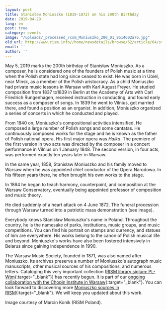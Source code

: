 ```yaml
---
layout: post
title: Stanisław Moniuszko (1819-1872) on his 200th Birthday
date: 2019-04-29
lang: en
post: true
category: events
image: "/uploads/_processed_/csm_Moniuszko_200_01_9514602a76.jpg"
old_url: http://www.rism.info//home/newsdetails/browse/62/article/64/stanislaw-moniuszko-1819-1872-on-his-200th-birthday.html
email: ''
author: ''
---
```



May 5, 2019 marks the 200th birthday of Stanisław Moniuszko. As a composer, he is considered one of the founders of Polish music at a time when the Polish state had long since ceased to exist. He was born in Ubiel, near Minsk, as a member of the Polish aristocracy. As a child Moniuszko had private music lessons in Warsaw with Karl August Freyer. He studied composition from 1837 to1839 in Berlin at the Academy of Arts with Carl Friedrich Rungenhagen, received instruction in conducting, and found early success as a composer of songs. In 1839 he went to Vilnius, got married there, and found a position as an organist. In addition, Moniuszko organized a series of concerts in which he conducted and played.

From 1840 on, Moniuszko's compositional activities intensified. He composed a large number of Polish songs and some cantatas. He continuously composed works for the stage and he is known as the father of Polish national opera. His first major opera was _Halka_. The premiere of the first version in two acts was directed by the composer in a concert performance in Vilnius on 1 January 1848. The second version, in four acts, was performed exactly ten years later in Warsaw.

In the same year, 1858, Stanisław Moniuszko and his family moved to Warsaw when he was appointed chief conductor of the Opera Narodowa. In his fifteen years there, he often brought his own works to the stage.

In 1864 he began to teach harmony, counterpoint, and composition at the Warsaw Conservatory, eventually being appointed professor of composition and music theory.

He died suddenly of a heart attack on 4 June 1872. The funeral procession through Warsaw turned into a patriotic mass demonstration (see image).

Everybody knows Stanisław Moniuszko's name in Poland. Throughout the country, he is the namesake of parks, institutions, music groups, and music competitions. You can find his portrait on stamps and currency, and statues of him are everywhere. His works belong to the canon of Polish musical life and beyond. Moniuszko's works have also been fostered intensively in Belarus since gaining independence in 1990.

The Warsaw Music Society, founded in 1871, was also named after Moniuszko. Its archives preserve a number of Moniuszko's autograph music manuscripts, other musical sources of his compositions, and numerous letters. Cataloging this very important collection ([RISM library siglum: PL-Wtm](https://opac.rism.info/search?View=rism&siglum=PL-Wtm){:target="_blank"}) has recently begun. It is part of our [ongoing collaboration with the Chopin Institute in Warsaw](/library_stocks/2019/02/18/close-cooperation-between-rism-and-the-chopin.html){:target="_blank"}. You can look forward to discovering more [Moniuszko sources in RISM](https://opac.rism.info/search?View=rism&author=Moniuszko){:target="_blank"}. We will keep you updated about this work.

Image courtesy of Marcin Konik (RISM Poland).

<script type="text/javascript">var switchTo5x=true;</script><script type="text/javascript" src="http://w.sharethis.com/button/buttons.js"></script><script type="text/javascript">stLight.options({publisher: "9b601438-1ce1-49d8-bfd7-9cff5df54c17", doNotHash: false, doNotCopy: false, hashAddressBar: false});</script>